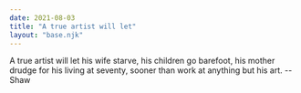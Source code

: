 ```yaml
---
date: 2021-08-03
title: "A true artist will let"
layout: "base.njk"
---
```


A true artist will let his wife starve, his children go barefoot, his mother
drudge for his living at seventy, sooner than work at anything but his art.
		-- Shaw

